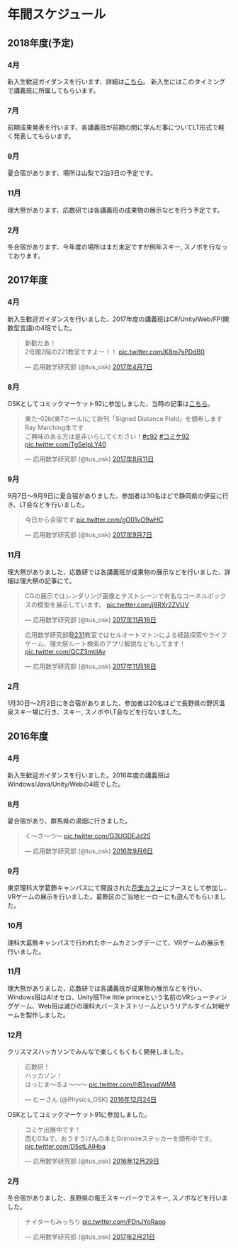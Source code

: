 # 年間スケジュール


## 2018年度(予定)

### 4月

新入生歓迎ガイダンスを行います、詳細は[こちら](#page/2018/welcome)。
新入生にはこのタイミングで講義班に所属してもらいます。

### 7月

前期成果発表を行います、各講義班が前期の間に学んだ事についてLT形式で軽く発表してもらいます。

### 9月

夏合宿があります、場所は山梨で2泊3日の予定です。

### 11月

理大祭があります、応数研では各講義班の成果物の展示などを行う予定です。

### 2月

冬合宿があります、今年度の場所はまだ未定ですが例年スキー, スノボを行なっております。


## 2017年度

### 4月

新入生歓迎ガイダンスを行いました、2017年度の講義班はC#/Unity/Web/FP(関数型言語)の4班でした。

<blockquote class="twitter-tweet" data-lang="ja"><p lang="ja" dir="ltr">新歓だあ！<br>2号館2階の221教室ですよー！！ <a href="https://t.co/K8m7sPDdB0">pic.twitter.com/K8m7sPDdB0</a></p>&mdash; 応用数学研究部 (@tus_osk) <a href="https://twitter.com/tus_osk/status/850162422283358208?ref_src=twsrc%5Etfw">2017年4月7日</a></blockquote>

### 8月

OSKとしてコミックマーケット92に参加しました、当時の記事は[こちら](#page/2017/c92)。

<blockquote class="twitter-tweet" data-lang="ja"><p lang="ja" dir="ltr">東た-02b(東7ホール)にて新刊「Signed Distance Field」を頒布します<br>Ray Marching本です<br>ご興味のある方は是非いらしてください！<a href="https://twitter.com/hashtag/c92?src=hash&amp;ref_src=twsrc%5Etfw">#c92</a> <a href="https://twitter.com/hashtag/%E3%82%B3%E3%83%9F%E3%82%B192?src=hash&amp;ref_src=twsrc%5Etfw">#コミケ92</a> <a href="https://t.co/TgSeIpLY40">pic.twitter.com/TgSeIpLY40</a></p>&mdash; 応用数学研究部 (@tus_osk) <a href="https://twitter.com/tus_osk/status/895802569586495488?ref_src=twsrc%5Etfw">2017年8月11日</a></blockquote>

### 9月

9月7日〜9月9日に夏合宿がありました、参加者は30名ほどで静岡県の伊豆に行き、LT会などを行いました。

<blockquote class="twitter-tweet" data-lang="ja"><p lang="ja" dir="ltr">今日から合宿です <a href="https://t.co/gO01vO9wHC">pic.twitter.com/gO01vO9wHC</a></p>&mdash; 応用数学研究部 (@tus_osk) <a href="https://twitter.com/tus_osk/status/905629769215033344?ref_src=twsrc%5Etfw">2017年9月7日</a></blockquote>

### 11月

理大祭がありました、応数研では各講義班が成果物の展示などを行いました、詳細は理大祭の記事にて。<!--[こちら]()。-->

<blockquote class="twitter-tweet" data-lang="ja"><p lang="ja" dir="ltr">CGの展示ではレンダリング画像とテストシーンで有名なコーネルボックスの模型を展示しています。 <a href="https://t.co/j8RXr2ZVUV">pic.twitter.com/j8RXr2ZVUV</a></p>&mdash; 応用数学研究部 (@tus_osk) <a href="https://twitter.com/tus_osk/status/931762074279034880?ref_src=twsrc%5Etfw">2017年11月18日</a></blockquote>

<blockquote class="twitter-tweet" data-lang="ja"><p lang="ja" dir="ltr">応用数学研究部<a href="https://twitter.com/231?ref_src=twsrc%5Etfw">@231</a>教室ではセルオートマトンによる経路探索やライフゲーム、理大祭ルート検索のアプリ解説などもしてます！ <a href="https://t.co/QCZ3mtilAv">pic.twitter.com/QCZ3mtilAv</a></p>&mdash; 応用数学研究部 (@tus_osk) <a href="https://twitter.com/tus_osk/status/931767697422954497?ref_src=twsrc%5Etfw">2017年11月18日</a></blockquote>

### 2月

1月30日～2月2日に冬合宿がありました、参加者は20名ほどで長野県の野沢温泉スキー場に行き、スキー, スノボやLT会などを行ないました。

## 2016年度

### 4月

新入生歓迎ガイダンスを行いました。2016年度の講義班はWindows/Java/Unity/Webの4班でした。

### 8月

夏合宿があり、群馬県の湯畑に行きました。

<blockquote class="twitter-tweet" data-lang="ja"><p lang="ja" dir="ltr">く〜さ〜つ〜 <a href="https://t.co/G3UGDEJd2S">pic.twitter.com/G3UGDEJd2S</a></p>&mdash; 応用数学研究部 (@tus_osk) <a href="https://twitter.com/tus_osk/status/773072679616192512?ref_src=twsrc%5Etfw">2016年9月6日</a></blockquote>

### 9月

東京理科大学葛飾キャンパスにて開設された[花楽カフェ](http://www.city.katsushika.lg.jp/information/1000073/1005394/1012532.html)にブースとして参加し、VRゲームの展示を行いました。葛飾区のご当地ヒーローにも遊んでもらいました。

### 10月

理科大葛飾キャンパスで行われたホームカミングデーにて、VRゲームの展示を行いました。

### 11月

理大祭がありました、応数研では各講義班が成果物の展示などを行い、Windows班はAIオセロ、Unity班The little princeという名前のVRシューティングゲーム、Web班は滅びの理科大バーストストリームというリアルタイム対戦ゲームを製作しました。

### 12月

クリスマスハッカソンでみんなで楽しくもくもく開発しました。

<blockquote class="twitter-tweet" data-lang="ja"><p lang="ja" dir="ltr">応数研！<br>ハッカソン！<br>はっじま～るよ～～～ <a href="https://t.co/hB3xyudWM8">pic.twitter.com/hB3xyudWM8</a></p>&mdash; むーさん (@Physics_OSK) <a href="https://twitter.com/Physics_OSK/status/812482538987847680?ref_src=twsrc%5Etfw">2016年12月24日</a></blockquote>

OSKとしてコミックマーケット91に参加しました。

<blockquote class="twitter-tweet" data-lang="ja"><p lang="ja" dir="ltr">コミケ出展中です！<br>西む03aで、おうすうけんの本とGrimoireステッカーを頒布中です。 <a href="https://t.co/D5stLAIHba">pic.twitter.com/D5stLAIHba</a></p>&mdash; 応用数学研究部 (@tus_osk) <a href="https://twitter.com/tus_osk/status/814281455794733056?ref_src=twsrc%5Etfw">2016年12月29日</a></blockquote>

### 2月

冬合宿がありました、長野県の竜王スキーパークでスキー, スノボなどを行いました。

<blockquote class="twitter-tweet" data-lang="ja"><p lang="ja" dir="ltr">ナイターもみっちり <a href="https://t.co/FDnJYoRapo">pic.twitter.com/FDnJYoRapo</a></p>&mdash; 応用数学研究部 (@tus_osk) <a href="https://twitter.com/tus_osk/status/833997881136648192?ref_src=twsrc%5Etfw">2017年2月21日</a></blockquote>

